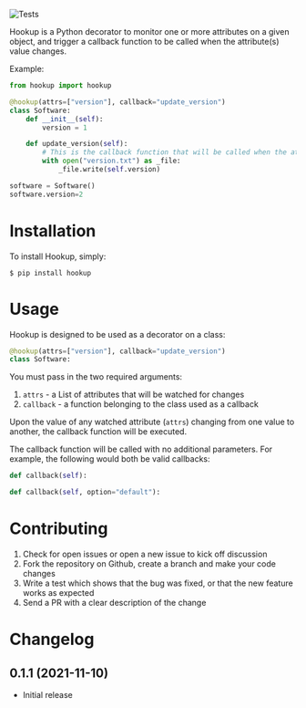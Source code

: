 ![Tests](https://github.com/shaunrs/python-hookup/actions/workflows/tests.yml/badge.svg)

Hookup is a Python decorator to monitor one or more attributes on a given object, and trigger a callback function to be called when the attribute(s) value changes.

Example:

```python
from hookup import hookup

@hookup(attrs=["version"], callback="update_version")
class Software:
    def __init__(self):
        version = 1

    def update_version(self):
        # This is the callback function that will be called when the attribute's value changes
        with open("version.txt") as _file:
            _file.write(self.version)

software = Software()
software.version=2
```

# Installation

To install Hookup, simply:

```
$ pip install hookup
```

# Usage

Hookup is designed to be used as a decorator on a class:

```python
@hookup(attrs=["version"], callback="update_version")
class Software:
```

You must pass in the two required arguments:
1. `attrs` - a List of attributes that will be watched for changes
2. `callback` - a function belonging to the class used as a callback

Upon the value of any watched attribute (`attrs`) changing from one value to another, the callback function will be executed.

The callback function will be called with no additional parameters. For example, the following would both be valid callbacks:

```python
def callback(self):
```

```python
def callback(self, option="default"):
```


# Contributing

1. Check for open issues or open a new issue to kick off discussion
2. Fork the repository on Github, create a branch and make your code changes
3. Write a test which shows that the bug was fixed, or that the new feature works as expected
4. Send a PR with a clear description of the change


# Changelog

## 0.1.1 (2021-11-10)

* Initial release
